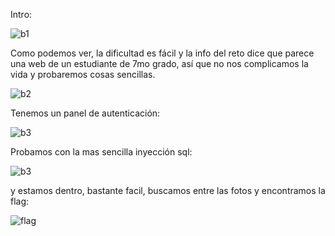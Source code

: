 Intro:

![b1](https://github.com/halexys/UciTeam1/blob/main/Spooky_CTF_2024/web/img/reto1/image1.png?raw=true)

Como podemos ver, la dificultad es fácil y la info del reto dice que parece una web de un estudiante de 7mo grado, así que no nos complicamos la vida y probaremos cosas sencillas.

![b2](https://github.com/halexys/UciTeam1/blob/main/Spooky_CTF_2024/web/img/reto1/image2.png)

Tenemos un panel de autenticación:

![b3](https://github.com/halexys/UciTeam1/blob/main/Spooky_CTF_2024/web/img/reto1/image3.png)

Probamos con la mas sencilla inyección sql:

![b3](https://github.com/halexys/UciTeam1/blob/main/Spooky_CTF_2024/web/img/reto1/image4.png)

y estamos dentro, bastante facil, buscamos entre las fotos y encontramos la flag:

![flag](https://github.com/halexys/UciTeam1/blob/main/Spooky_CTF_2024/web/img/reto1/image5.png)

